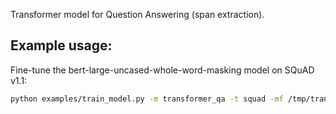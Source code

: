 Transformer model for Question Answering (span extraction).

## Example usage:

Fine-tune the bert-large-uncased-whole-word-masking model on SQuAD v1.1:
```bash
python examples/train_model.py -m transformer_qa -t squad -mf /tmp/transformer_qa -bs 8 -tr 384 -lr 3e-5 --model_type bert --model_name_or_path bert-large-uncased-whole-word-masking --do_lower_case True -eps 2
```

